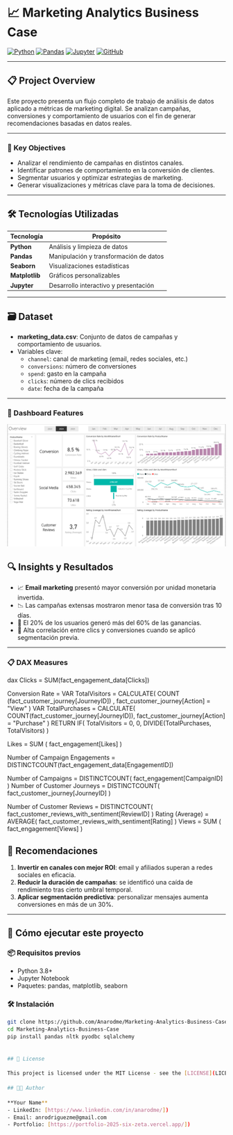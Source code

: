 # 📈 Marketing Analytics Business Case

[![Python](https://img.shields.io/badge/Python-3776AB?style=for-the-badge&logo=python&logoColor=white)](https://python.org)
[![Pandas](https://img.shields.io/badge/Pandas-150458?style=for-the-badge&logo=pandas&logoColor=white)](https://pandas.pydata.org/)
[![Jupyter](https://img.shields.io/badge/Jupyter-F37626?style=for-the-badge&logo=Jupyter&logoColor=white)](https://jupyter.org/)
[![GitHub](https://img.shields.io/badge/GitHub-Anarodme-100000?style=for-the-badge&logo=github&logoColor=white)](https://github.com/Anarodme)

---

## 📋 Project Overview

Este proyecto presenta un flujo completo de trabajo de análisis de datos aplicado a métricas de marketing digital. Se analizan campañas, conversiones y comportamiento de usuarios con el fin de generar recomendaciones basadas en datos reales.

---

### 🎯 Key Objectives

- Analizar el rendimiento de campañas en distintos canales.
- Identificar patrones de comportamiento en la conversión de clientes.
- Segmentar usuarios y optimizar estrategias de marketing.
- Generar visualizaciones y métricas clave para la toma de decisiones.

---

## 🛠️ Tecnologías Utilizadas

| Tecnología     | Propósito                                      |
|----------------|-----------------------------------------------|
| **Python**     | Análisis y limpieza de datos                  |
| **Pandas**     | Manipulación y transformación de datos       |
| **Seaborn**    | Visualizaciones estadísticas                 |
| **Matplotlib** | Gráficos personalizables                     |
| **Jupyter**    | Desarrollo interactivo y presentación        |

---

## 🗃️ Dataset

- **marketing_data.csv**: Conjunto de datos de campañas y comportamiento de usuarios.
- Variables clave:
  - `channel`: canal de marketing (email, redes sociales, etc.)
  - `conversions`: número de conversiones
  - `spend`: gasto en la campaña
  - `clicks`: número de clics recibidos
  - `date`: fecha de la campaña

---

### 🎨 Dashboard Features
![Dashboard Preview](images/Overview.png)

## 🔍 Insights y Resultados

- 📈 **Email marketing** presentó mayor conversión por unidad monetaria invertida.
- 📉 Las campañas extensas mostraron menor tasa de conversión tras 10 días.
- 🧠 El 20% de los usuarios generó más del 60% de las ganancias.
- 🔁 Alta correlación entre clics y conversiones cuando se aplicó segmentación previa.

---
### 📋 DAX Measures
dax
Clicks = SUM(fact_engagement_data[Clicks])

Conversion Rate = 
VAR TotalVisitors = CALCULATE( COUNT (fact_customer_journey[JourneyID]) , fact_customer_journey[Action] = "View" )
VAR TotalPurchases = CALCULATE(
    COUNT(fact_customer_journey[JourneyID]),
    fact_customer_journey[Action] = "Purchase"
)
RETURN
IF(
    TotalVisitors = 0, 
    0, 
    DIVIDE(TotalPurchases, TotalVisitors)
)

Likes = SUM ( fact_engagement[Likes] )

Number of Campaign Engagements = DISTINCTCOUNT(fact_engagement_data[EngagementID])

Number of Campaigns = DISTINCTCOUNT( fact_engagement[CampaignID] )
Number of Customer Journeys = DISTINCTCOUNT( fact_customer_journey[JourneyID] )

Number of Customer Reviews = DISTINCTCOUNT( fact_customer_reviews_with_sentiment[ReviewID] )
Rating (Average) = AVERAGE( fact_customer_reviews_with_sentiment[Rating] )
Views = SUM ( fact_engagement[Views] )

## 📌 Recomendaciones

1. **Invertir en canales con mejor ROI**: email y afiliados superan a redes sociales en eficacia.
2. **Reducir la duración de campañas**: se identificó una caída de rendimiento tras cierto umbral temporal.
3. **Aplicar segmentación predictiva**: personalizar mensajes aumenta conversiones en más de un 30%.

---

## 🚀 Cómo ejecutar este proyecto

### 📦 Requisitos previos

- Python 3.8+
- Jupyter Notebook
- Paquetes: pandas, matplotlib, seaborn

### 🛠️ Instalación

```bash
git clone https://github.com/Anarodme/Marketing-Analytics-Business-Case.git
cd Marketing-Analytics-Business-Case
pip install pandas nltk pyodbc sqlalchemy


## 📄 License

This project is licensed under the MIT License - see the [LICENSE](LICENSE) file for details.

## 👨‍💻 Author

**Your Name**
- LinkedIn: [https://www.linkedin.com/in/anarodme/])
- Email: anrodriguezme@gmail.com
- Portfolio: [https://portfolio-2025-six-zeta.vercel.app/])
